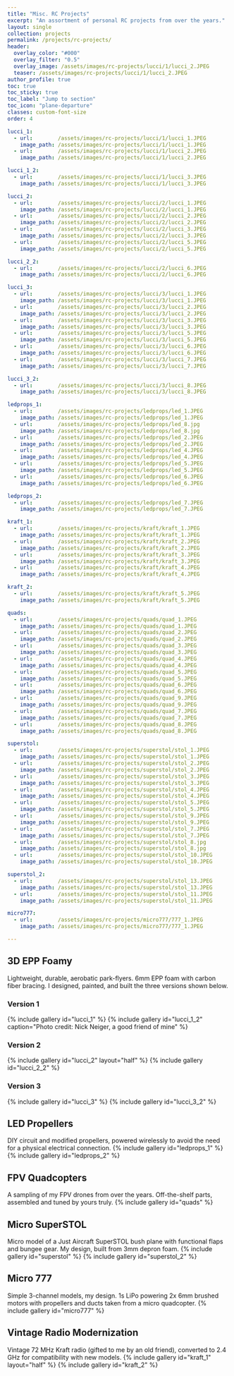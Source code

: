 ```yaml
---
title: "Misc. RC Projects"
excerpt: "An assortment of personal RC projects from over the years."
layout: single
collection: projects
permalink: /projects/rc-projects/
header:
  overlay_color: "#000"
  overlay_filter: "0.5"
  overlay_image: /assets/images/rc-projects/lucci/1/lucci_2.JPEG
  teaser: /assets/images/rc-projects/lucci/1/lucci_2.JPEG
author_profile: true
toc: true
toc_sticky: true
toc_label: "Jump to section"
toc_icon: "plane-departure"
classes: custom-font-size
order: 4

lucci_1:
  - url:        /assets/images/rc-projects/lucci/1/lucci_1.JPEG
    image_path: /assets/images/rc-projects/lucci/1/lucci_1.JPEG
  - url:        /assets/images/rc-projects/lucci/1/lucci_2.JPEG
    image_path: /assets/images/rc-projects/lucci/1/lucci_2.JPEG

lucci_1_2:
  - url:        /assets/images/rc-projects/lucci/1/lucci_3.JPEG
    image_path: /assets/images/rc-projects/lucci/1/lucci_3.JPEG

lucci_2:
  - url:        /assets/images/rc-projects/lucci/2/lucci_1.JPEG
    image_path: /assets/images/rc-projects/lucci/2/lucci_1.JPEG
  - url:        /assets/images/rc-projects/lucci/2/lucci_2.JPEG
    image_path: /assets/images/rc-projects/lucci/2/lucci_2.JPEG
  - url:        /assets/images/rc-projects/lucci/2/lucci_3.JPEG
    image_path: /assets/images/rc-projects/lucci/2/lucci_3.JPEG
  - url:        /assets/images/rc-projects/lucci/2/lucci_5.JPEG
    image_path: /assets/images/rc-projects/lucci/2/lucci_5.JPEG

lucci_2_2:
  - url:        /assets/images/rc-projects/lucci/2/lucci_6.JPEG
    image_path: /assets/images/rc-projects/lucci/2/lucci_6.JPEG

lucci_3:
  - url:        /assets/images/rc-projects/lucci/3/lucci_1.JPEG
    image_path: /assets/images/rc-projects/lucci/3/lucci_1.JPEG
  - url:        /assets/images/rc-projects/lucci/3/lucci_2.JPEG
    image_path: /assets/images/rc-projects/lucci/3/lucci_2.JPEG
  - url:        /assets/images/rc-projects/lucci/3/lucci_3.JPEG
    image_path: /assets/images/rc-projects/lucci/3/lucci_3.JPEG
  - url:        /assets/images/rc-projects/lucci/3/lucci_5.JPEG
    image_path: /assets/images/rc-projects/lucci/3/lucci_5.JPEG
  - url:        /assets/images/rc-projects/lucci/3/lucci_6.JPEG
    image_path: /assets/images/rc-projects/lucci/3/lucci_6.JPEG
  - url:        /assets/images/rc-projects/lucci/3/lucci_7.JPEG
    image_path: /assets/images/rc-projects/lucci/3/lucci_7.JPEG

lucci_3_2:
  - url:        /assets/images/rc-projects/lucci/3/lucci_8.JPEG
    image_path: /assets/images/rc-projects/lucci/3/lucci_8.JPEG

ledprops_1:
  - url:        /assets/images/rc-projects/ledprops/led_1.JPEG
    image_path: /assets/images/rc-projects/ledprops/led_1.JPEG
  - url:        /assets/images/rc-projects/ledprops/led_8.jpg
    image_path: /assets/images/rc-projects/ledprops/led_8.jpg
  - url:        /assets/images/rc-projects/ledprops/led_2.JPEG
    image_path: /assets/images/rc-projects/ledprops/led_2.JPEG
  - url:        /assets/images/rc-projects/ledprops/led_4.JPEG
    image_path: /assets/images/rc-projects/ledprops/led_4.JPEG
  - url:        /assets/images/rc-projects/ledprops/led_5.JPEG
    image_path: /assets/images/rc-projects/ledprops/led_5.JPEG
  - url:        /assets/images/rc-projects/ledprops/led_6.JPEG
    image_path: /assets/images/rc-projects/ledprops/led_6.JPEG

ledprops_2:
  - url:        /assets/images/rc-projects/ledprops/led_7.JPEG
    image_path: /assets/images/rc-projects/ledprops/led_7.JPEG

kraft_1:
  - url:        /assets/images/rc-projects/kraft/kraft_1.JPEG
    image_path: /assets/images/rc-projects/kraft/kraft_1.JPEG
  - url:        /assets/images/rc-projects/kraft/kraft_2.JPEG
    image_path: /assets/images/rc-projects/kraft/kraft_2.JPEG
  - url:        /assets/images/rc-projects/kraft/kraft_3.JPEG
    image_path: /assets/images/rc-projects/kraft/kraft_3.JPEG
  - url:        /assets/images/rc-projects/kraft/kraft_4.JPEG
    image_path: /assets/images/rc-projects/kraft/kraft_4.JPEG

kraft_2:
  - url:        /assets/images/rc-projects/kraft/kraft_5.JPEG
    image_path: /assets/images/rc-projects/kraft/kraft_5.JPEG

quads:
  - url:        /assets/images/rc-projects/quads/quad_1.JPEG
    image_path: /assets/images/rc-projects/quads/quad_1.JPEG
  - url:        /assets/images/rc-projects/quads/quad_2.JPEG
    image_path: /assets/images/rc-projects/quads/quad_2.JPEG
  - url:        /assets/images/rc-projects/quads/quad_3.JPEG
    image_path: /assets/images/rc-projects/quads/quad_3.JPEG
  - url:        /assets/images/rc-projects/quads/quad_4.JPEG
    image_path: /assets/images/rc-projects/quads/quad_4.JPEG
  - url:        /assets/images/rc-projects/quads/quad_5.JPEG
    image_path: /assets/images/rc-projects/quads/quad_5.JPEG
  - url:        /assets/images/rc-projects/quads/quad_6.JPEG
    image_path: /assets/images/rc-projects/quads/quad_6.JPEG
  - url:        /assets/images/rc-projects/quads/quad_9.JPEG
    image_path: /assets/images/rc-projects/quads/quad_9.JPEG
  - url:        /assets/images/rc-projects/quads/quad_7.JPEG
    image_path: /assets/images/rc-projects/quads/quad_7.JPEG
  - url:        /assets/images/rc-projects/quads/quad_8.JPEG
    image_path: /assets/images/rc-projects/quads/quad_8.JPEG

superstol:
  - url:        /assets/images/rc-projects/superstol/stol_1.JPEG
    image_path: /assets/images/rc-projects/superstol/stol_1.JPEG
  - url:        /assets/images/rc-projects/superstol/stol_2.JPEG
    image_path: /assets/images/rc-projects/superstol/stol_2.JPEG
  - url:        /assets/images/rc-projects/superstol/stol_3.JPEG
    image_path: /assets/images/rc-projects/superstol/stol_3.JPEG
  - url:        /assets/images/rc-projects/superstol/stol_4.JPEG
    image_path: /assets/images/rc-projects/superstol/stol_4.JPEG
  - url:        /assets/images/rc-projects/superstol/stol_5.JPEG
    image_path: /assets/images/rc-projects/superstol/stol_5.JPEG
  - url:        /assets/images/rc-projects/superstol/stol_9.JPEG
    image_path: /assets/images/rc-projects/superstol/stol_9.JPEG
  - url:        /assets/images/rc-projects/superstol/stol_7.JPEG
    image_path: /assets/images/rc-projects/superstol/stol_7.JPEG
  - url:        /assets/images/rc-projects/superstol/stol_8.jpg
    image_path: /assets/images/rc-projects/superstol/stol_8.jpg
  - url:        /assets/images/rc-projects/superstol/stol_10.JPEG
    image_path: /assets/images/rc-projects/superstol/stol_10.JPEG

superstol_2:
  - url:        /assets/images/rc-projects/superstol/stol_13.JPEG
    image_path: /assets/images/rc-projects/superstol/stol_13.JPEG
  - url:        /assets/images/rc-projects/superstol/stol_11.JPEG
    image_path: /assets/images/rc-projects/superstol/stol_11.JPEG

micro777:
  - url:        /assets/images/rc-projects/micro777/777_1.JPEG
    image_path: /assets/images/rc-projects/micro777/777_1.JPEG

---
```


## 3D EPP Foamy
Lightweight, durable, aerobatic park-flyers. 6mm EPP foam with carbon fiber bracing. I designed, painted, and built the three versions shown below.

### Version 1
{% include gallery id="lucci_1" %}
{% include gallery id="lucci_1_2" caption="Photo credit: Nick Neiger, a good friend of mine" %}

### Version 2
{% include gallery id="lucci_2" layout="half" %}
{% include gallery id="lucci_2_2" %}

### Version 3
{% include gallery id="lucci_3" %}
{% include gallery id="lucci_3_2" %}

## LED Propellers
DIY circuit and modified propellers, powered wirelessly to avoid the need for a physical electrical connection.
{% include gallery id="ledprops_1" %}
{% include gallery id="ledprops_2" %}

## FPV Quadcopters
A sampling of my FPV drones from over the years. Off-the-shelf parts, assembled and tuned by yours truly.
{% include gallery id="quads" %}

## Micro SuperSTOL
Micro model of a Just Aircraft SuperSTOL bush plane with functional flaps and bungee gear. My design, built from 3mm depron foam. 
{% include gallery id="superstol" %}
{% include gallery id="superstol_2" %}

## Micro 777
Simple 3-channel models, my design. 1s LiPo powering 2x 6mm brushed motors with propellers and ducts taken from a micro quadcopter. 
{% include gallery id="micro777" %}

## Vintage Radio Modernization
Vintage 72 MHz Kraft radio (gifted to me by an old friend), converted to 2.4 GHz for compatibility with new models.
{% include gallery id="kraft_1" layout="half" %}
{% include gallery id="kraft_2" %}